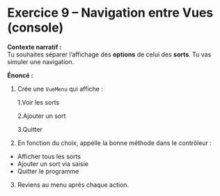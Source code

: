 # Exercice 9 – Navigation entre Vues (console)

**Contexte narratif :**  
Tu souhaites séparer l’affichage des **options** de celui des **sorts**. Tu vas simuler une navigation.

**Énoncé :**  
1. Crée une `VueMenu` qui affiche :

    1.Voir les sorts

    2.Ajouter un sort

    3.Quitter
    

2. En fonction du choix, appelle la bonne méthode dans le contrôleur :
- Afficher tous les sorts  
- Ajouter un sort via saisie  
- Quitter le programme

3. Reviens au menu après chaque action.

